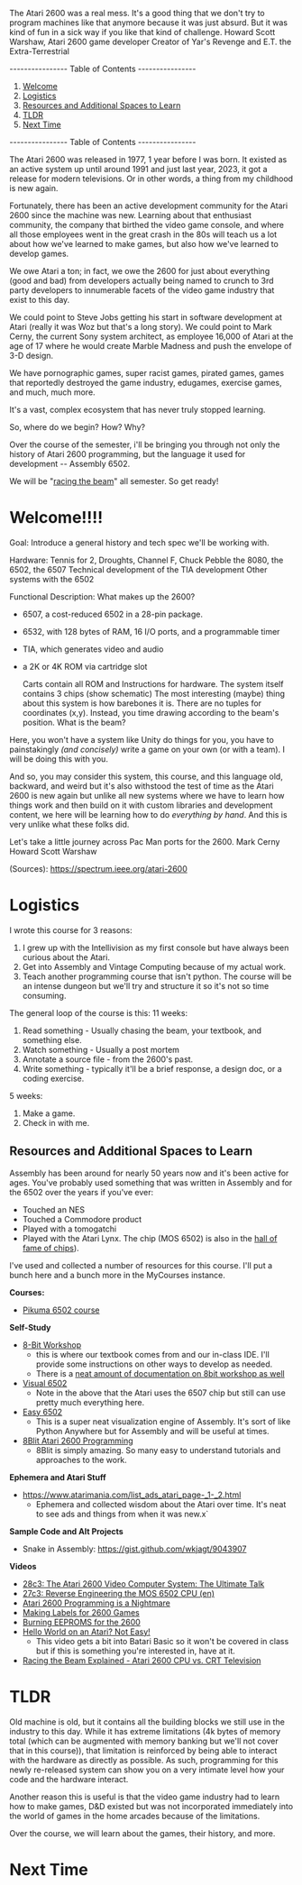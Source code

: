 The Atari 2600 was a real mess. It's a good thing that we don't try to program machines like that anymore because it was just absurd. But it was kind of fun in a sick way if you like that kind of challenge.
	Howard Scott Warshaw, Atari 2600 game developer
	Creator of Yar's Revenge and E.T. the Extra-Terrestrial

---------------- Table of Contents ---------------- 

1. [Welcome](#welcome)
2. [Logistics](#logistics)
3. [Resources and Additional Spaces to Learn](#resources)
4. [TLDR](#tldr)
5. [Next Time](#nexttime)

---------------- Table of Contents ---------------- 

The Atari 2600 was released in 1977, 1 year before I was born. It existed as an active system up until around 1991 and just last year, 2023, it got a release for modern televisions. Or in other words, a thing from my childhood is new again.

Fortunately, there has been an active development community for the Atari 2600 since the machine was new. Learning about that enthusiast community, the company that birthed the video game console, and where all those employees went in the great crash in the 80s will teach us a lot about how we've learned to make games, but also how we've learned to develop games. 

We owe Atari a ton; in fact, we owe the 2600 for just about everything (good and bad) from developers actually being named to crunch to 3rd party developers to innumerable facets of the video game industry that exist to this day. 

We could point to Steve Jobs getting his start in software development at Atari (really it was Woz but that's a long story). We could point to Mark Cerny, the current Sony system architect, as employee 16,000 of Atari at the age of 17 where he would create Marble Madness and push the envelope of 3-D design. 

We have pornographic games, super racist games, pirated games, games that reportedly destroyed the game industry, edugames, exercise games, and much, much more. 

It's a vast, complex ecosystem that has never truly stopped learning. 

So, where do we begin? How? Why?

Over the course of the semester, i'll be bringing you through not only the history of Atari 2600 programming, but the language it used for development -- Assembly 6502. 

We will be "[racing the beam](https://www.youtube.com/embed/sJFnWZH5FXc?si=p-55AMiUwLfz8yM2)" all semester. So get ready!
# <a id = "welcome"></a>Welcome!!!!

Goal: Introduce a general history and tech spec we'll be working with. 

Hardware: 
	Tennis for 2, Droughts, Channel F, 
	Chuck Pebble the 8080, the 6502, the 6507
	Technical development of the TIA development
	Other systems with the 6502

Functional Description: 
What makes up the 2600?
* 6507, a cost-reduced 6502 in a 28-pin package.
- 6532, with 128 bytes of RAM, 16 I/O ports, and a programmable timer 
- TIA, which generates video and audio
- a 2K or 4K ROM via cartridge slot

	Carts contain all ROM and Instructions for hardware.
	The system itself contains 3 chips (show schematic)
	The most interesting (maybe) thing about this system is how barebones it is. 
	There are no tuples for coordinates (x,y). Instead, you time drawing according to the beam's position.
	What is the beam?

Here, you won't have a system like Unity do things for you, you have to painstakingly *(and concisely)* write a game on your own (or with a team). I will be doing this with you.

And so, you may consider this system, this course, and this language old, backward, and weird but it's also withstood the test of time as the Atari 2600 is new again but unlike all new systems where we have to learn how things work and then build on it with custom libraries and development content, we here will be learning how to do *everything by hand*. And this is very unlike what these folks did. 

Let's take a little journey across Pac Man ports for the 2600.
Mark Cerny
Howard Scott Warshaw

(Sources):
https://spectrum.ieee.org/atari-2600
# <a id = "logistics"></a>Logistics
I wrote this course for 3 reasons: 
1. I grew up with the Intellivision as my first console but have always been curious about the Atari.
2. Get into Assembly and Vintage Computing because of my actual work.
3. Teach another programming course that isn't python. 
The course will be an intense dungeon but we'll try and structure it so it's not so time consuming. 

The general loop of the course is this: 
11 weeks: 
1. Read something - Usually chasing the beam, your textbook, and something else.
2. Watch something - Usually a post mortem
3. Annotate a source file - from the 2600's past.
4. Write something - typically it'll be a brief response, a design doc, or a coding exercise. 

5 weeks: 
1. Make a game.
2. Check in with me.
## <a id = "resources"></a>Resources and Additional Spaces to Learn
Assembly has been around for nearly 50 years now and it's been active for ages. You've probably used something that was written in Assembly and for the 6502 over the years if you've ever: 
* Touched an NES
* Touched a Commodore product
* Played with a tomogatchi
* Played with the Atari Lynx.
The chip (MOS 6502) is also in the [hall of fame of chips](https://spectrum.ieee.org/chip-hall-of-fame-mos-technology-6502-microprocessor/particle-7#:~:text=6502%20Micro%2Dprocessor&text=The%20chip%2C%20and%20its%20variants,known%20as%20the%20Atari%20VCS)).

I've used and collected a number of resources for this course. I'll put a bunch here and a bunch more in the MyCourses instance.

**Courses:** 
* [Pikuma 6502 course](https://pikuma.com/courses/learn-assembly-language-programming-atari-2600-games)

**Self-Study**
* [8-Bit Workshop](https://8bitworkshop.com/)
	* this is where our textbook comes from and our in-class IDE. I'll provide some instructions on other ways to develop as needed. 
	* There is a [neat amount of documentation on 8bit workshop as well](https://8bitworkshop.com/docs/platforms/vcs/index.html)
* [Visual 6502](http://www.visual6502.org/)
	* Note in the above that the Atari uses the 6507 chip but still can use pretty much everything here. 
* [Easy 6502](https://skilldrick.github.io/easy6502/#first-program)
	* This is a super neat visualization engine of Assembly. It's sort of like Python Anywhere but for Assembly and will be useful at times. 
* [8Blit Atari 2600 Programming](https://www.youtube.com/@8Blit/playlists)
	* 8Blit is simply amazing. So many easy to understand tutorials and approaches to the work.

**Ephemera and Atari Stuff**
* https://www.atarimania.com/list_ads_atari_page-_1-_2.html
	* Ephemera and collected wisdom about the Atari over time. It's neat to see ads and things from when it was new.x`

**Sample Code and Alt Projects**
* Snake in Assembly: https://gist.github.com/wkjagt/9043907

**Videos**
* [28c3: The Atari 2600 Video Computer System: The Ultimate Talk](https://www.youtube.com/watch?v=qvpwf50a48E&ab_channel=28c3)
* [27c3: Reverse Engineering the MOS 6502 CPU (en)](https://www.youtube.com/watch?v=fWqBmmPQP40&t=1926s&ab_channel=Christiaan008)
* [Atari 2600 Programming is a Nightmare](https://www.youtube.com/watch?v=-l18Rwbinp8&ab_channel=Truttle1)
* [Making Labels for 2600 Games](https://www.youtube.com/watch?v=-bbGbGVC6FY&ab_channel=MarkFixesStuff)
* [Burning EEPROMS for the 2600](https://www.youtube.com/watch?v=77PMlBhEHFw&t=1183s&ab_channel=ArtifactElectronics)
* [Hello World on an Atari? Not Easy!](https://www.youtube.com/watch?v=iyzehlHJZ7w&t=877s&ab_channel=TheRetroDesk)
	* This video gets a bit into Batari Basic so it won't be covered in class but if this is something you're interested in, have at it.
* [Racing the Beam Explained - Atari 2600 CPU vs. CRT Television](https://www.youtube.com/watch?v=sJFnWZH5FXc&t=441s&ab_channel=RetroGameMechanicsExplained)
# <a id = "tldr"></a>TLDR
Old machine is old, but it contains all the building blocks we still use in the industry to this day. While it has extreme limitations (4k bytes of memory total (which can be augmented with memory banking but we'll not cover that in this course)), that limitation is reinforced by being able to interact with the hardware as directly as possible. As such, programming for this newly re-released system can show you on a very intimate level how your code and the hardware interact.

Another reason this is useful is that the video game industry had to learn how to make games, D&D existed but was not incorporated immediately into the world of games in the home arcades because of the limitations. 

Over the course, we will learn about the games, their history, and more.
# <a id = "nexttime"></a>Next Time

